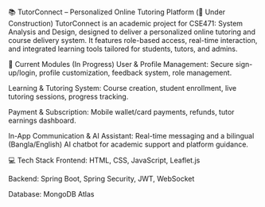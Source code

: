 📚 TutorConnect – Personalized Online Tutoring Platform (🚧 Under Construction)
TutorConnect is an academic project for CSE471: System Analysis and Design, designed to deliver a personalized online tutoring and course delivery system. It features role-based access, real-time interaction, and integrated learning tools tailored for students, tutors, and admins.

🔧 Current Modules (In Progress)
User & Profile Management: Secure sign-up/login, profile customization, feedback system, role management.

Learning & Tutoring System: Course creation, student enrollment, live tutoring sessions, progress tracking.

Payment & Subscription: Mobile wallet/card payments, refunds, tutor earnings dashboard.

In-App Communication & AI Assistant: Real-time messaging and a bilingual (Bangla/English) AI chatbot for academic support and platform guidance.

💻 Tech Stack
Frontend: HTML, CSS, JavaScript, Leaflet.js

Backend: Spring Boot, Spring Security, JWT, WebSocket

Database: MongoDB Atlas
